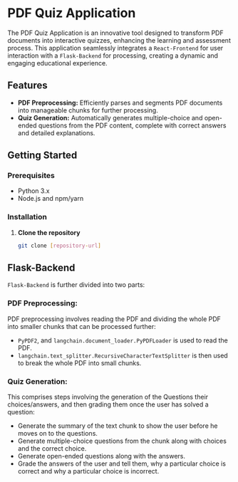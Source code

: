 # PDF Quiz Application

The PDF Quiz Application is an innovative tool designed to transform PDF documents into interactive quizzes, enhancing the learning and assessment process. This application seamlessly integrates a `React-Frontend` for user interaction with a `Flask-Backend` for processing, creating a dynamic and engaging educational experience.

## Features

- **PDF Preprocessing:** Efficiently parses and segments PDF documents into manageable chunks for further processing.
- **Quiz Generation:** Automatically generates multiple-choice and open-ended questions from the PDF content, complete with correct answers and detailed explanations.

## Getting Started

### Prerequisites

- Python 3.x
- Node.js and npm/yarn

### Installation

1. **Clone the repository**
   ```bash
   git clone [repository-url]

   
## Flask-Backend
`Flask-Backend` is further divided into two parts:
### PDF Preprocessing:
PDF preprocessing involves reading the PDF and dividing the whole PDF into smaller chunks that can be processed further: 
* `PyPDF2`, and `langchain.document_loader.PyPDFLoader` is used to read the PDF.
* `langchain.text_splitter.RecursiveCharacterTextSplitter` is then used to break the whole PDF into small chunks.

### Quiz Generation:
This comprises steps involving the generation of the Questions their choices/answers, and then grading them once the user has solved a question:
* Generate the summary of the text chunk to show the user before he moves on to the questions.
* Generate multiple-choice questions from the chunk along with choices and the correct choice.
* Generate open-ended questions along with the answers.
* Grade the answers of the user and tell them, why a particular choice is correct and why a particular choice is incorrect.
